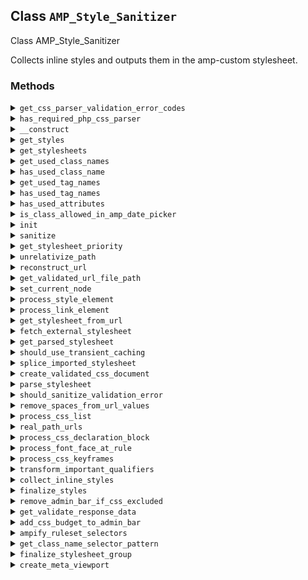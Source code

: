 ## Class `AMP_Style_Sanitizer`

Class AMP_Style_Sanitizer

Collects inline styles and outputs them in the amp-custom stylesheet.

### Methods
<details>
<summary><code>get_css_parser_validation_error_codes</code></summary>

```php
static public get_css_parser_validation_error_codes()
```

Get error codes that can be raised during parsing of CSS.

This is used to determine which validation errors should be taken into account when determining which validation errors should vary the parse cache.


</details>
<details>
<summary><code>has_required_php_css_parser</code></summary>

```php
static public has_required_php_css_parser()
```

Determine whether the version of PHP-CSS-Parser loaded has all required features for tree shaking and CSS processing.


</details>
<details>
<summary><code>__construct</code></summary>

```php
public __construct( $dom, array $args = array() )
```

AMP_Base_Sanitizer constructor.


</details>
<details>
<summary><code>get_styles</code></summary>

```php
public get_styles()
```

Get list of CSS styles in HTML content of Dom\Document ($this-&gt;dom).


</details>
<details>
<summary><code>get_stylesheets</code></summary>

```php
public get_stylesheets()
```

Get stylesheets for amp-custom.


</details>
<details>
<summary><code>get_used_class_names</code></summary>

```php
private get_used_class_names()
```

Get list of all the class names used in the document, including those used in [class] attributes.


</details>
<details>
<summary><code>has_used_class_name</code></summary>

```php
private has_used_class_name( $class_names )
```

Determine if all the supplied class names are used.


</details>
<details>
<summary><code>get_used_tag_names</code></summary>

```php
private get_used_tag_names()
```

Get list of all the tag names used in the document.


</details>
<details>
<summary><code>has_used_tag_names</code></summary>

```php
private has_used_tag_names( $tag_names )
```

Determine if all the supplied tag names are used.


</details>
<details>
<summary><code>has_used_attributes</code></summary>

```php
private has_used_attributes( $attribute_names )
```

Check whether the attributes exist.


</details>
<details>
<summary><code>is_class_allowed_in_amp_date_picker</code></summary>

```php
private is_class_allowed_in_amp_date_picker( $class )
```

Whether a given class is allowed to be styled in &lt;amp-date-picker&gt;.

That component has child classes that won&#039;t be present in the document yet. So get whether a class is an allowed child.


</details>
<details>
<summary><code>init</code></summary>

```php
public init( $sanitizers )
```

Run logic before any sanitizers are run.

After the sanitizers are instantiated but before calling sanitize on each of them, this method is called with list of all the instantiated sanitizers.


</details>
<details>
<summary><code>sanitize</code></summary>

```php
public sanitize()
```

Sanitize CSS styles within the HTML contained in this instance&#039;s Dom\Document.


</details>
<details>
<summary><code>get_stylesheet_priority</code></summary>

```php
private get_stylesheet_priority( \DOMNode $node )
```

Get the priority of the stylesheet associated with the given element.

As with hooks, lower priorities mean they should be included first. The higher the priority value, the more likely it will be that the stylesheet will be among those excluded due to STYLESHEET_TOO_LONG when concatenated CSS reaches 75KB.


</details>
<details>
<summary><code>unrelativize_path</code></summary>

```php
private unrelativize_path( $path )
```

Eliminate relative segments (.

./ and ./) from a path.


</details>
<details>
<summary><code>reconstruct_url</code></summary>

```php
private reconstruct_url( $parsed_url )
```

Construct a URL from a parsed one.


</details>
<details>
<summary><code>get_validated_url_file_path</code></summary>

```php
public get_validated_url_file_path( $url, $allowed_extensions = array() )
```

Generate a URL&#039;s fully-qualified file path.


</details>
<details>
<summary><code>set_current_node</code></summary>

```php
private set_current_node( $node )
```

Set the current node (and its sources when required).


</details>
<details>
<summary><code>process_style_element</code></summary>

```php
private process_style_element( \DOMElement $element )
```

Process style element.


</details>
<details>
<summary><code>process_link_element</code></summary>

```php
private process_link_element( \DOMElement $element )
```

Process link element.


</details>
<details>
<summary><code>get_stylesheet_from_url</code></summary>

```php
private get_stylesheet_from_url( $stylesheet_url )
```

Get stylesheet from URL.


</details>
<details>
<summary><code>fetch_external_stylesheet</code></summary>

```php
private fetch_external_stylesheet( $url )
```

Fetch external stylesheet.


</details>
<details>
<summary><code>get_parsed_stylesheet</code></summary>

```php
private get_parsed_stylesheet( $stylesheet, $options = array() )
```

Get parsed stylesheet (from cache).

If the sanitization status has changed for the validation errors in the cached stylesheet since it was cached, then the cache is invalidated, as the parsed stylesheet needs to be re-constructed.


</details>
<details>
<summary><code>should_use_transient_caching</code></summary>

```php
private should_use_transient_caching()
```

Check whether transient caching for stylesheets should be used.


</details>
<details>
<summary><code>splice_imported_stylesheet</code></summary>

```php
private splice_imported_stylesheet( Import $item, CSSList $css_list, $options )
```

Parse imported stylesheet and replace the `@import` rule with the imported rules in the provided CSS list (in place).


</details>
<details>
<summary><code>create_validated_css_document</code></summary>

```php
private create_validated_css_document( $stylesheet_string, $options )
```

Create validated CSS document.


</details>
<details>
<summary><code>parse_stylesheet</code></summary>

```php
private parse_stylesheet( $stylesheet_string, $options = array() )
```

Parse stylesheet.

Sanitizes invalid CSS properties and rules, compresses the CSS to remove whitespace and comments, and parses declaration blocks to allow selectors to later be evaluated for whether they apply to the current document during tree-shaking.


</details>
<details>
<summary><code>should_sanitize_validation_error</code></summary>

```php
public should_sanitize_validation_error( $validation_error, $data = array() )
```

Check whether or not sanitization should occur in response to validation error.

Supply sources to the error and the current node to data.


</details>
<details>
<summary><code>remove_spaces_from_url_values</code></summary>

```php
private remove_spaces_from_url_values( $css )
```

Remove spaces from CSS URL values which PHP-CSS-Parser doesn&#039;t handle.


</details>
<details>
<summary><code>process_css_list</code></summary>

```php
private process_css_list( CSSList $css_list, $options )
```

Process CSS list.


</details>
<details>
<summary><code>real_path_urls</code></summary>

```php
private real_path_urls( $urls, $stylesheet_url )
```

Convert URLs in to non-relative real-paths.


</details>
<details>
<summary><code>process_css_declaration_block</code></summary>

```php
private process_css_declaration_block( RuleSet $ruleset, CSSList $css_list, $options )
```

Process CSS rule set.


</details>
<details>
<summary><code>process_font_face_at_rule</code></summary>

```php
private process_font_face_at_rule( AtRuleSet $ruleset, $options )
```

Process @font-face by making src URLs non-relative and converting data: URLs into file URLs (with educated guessing).


</details>
<details>
<summary><code>process_css_keyframes</code></summary>

```php
private process_css_keyframes( KeyFrame $css_list, $options )
```

Process CSS keyframes.


</details>
<details>
<summary><code>transform_important_qualifiers</code></summary>

```php
private transform_important_qualifiers( RuleSet $ruleset, CSSList $css_list, $options )
```

Replace !important qualifiers with more specific rules.


</details>
<details>
<summary><code>collect_inline_styles</code></summary>

```php
private collect_inline_styles( \DOMElement $element )
```

Collect and store all CSS style attributes.

Collects the CSS styles from within the HTML contained in this instance&#039;s Dom\Document.


</details>
<details>
<summary><code>finalize_styles</code></summary>

```php
private finalize_styles()
```

Finalize stylesheets for style[amp-custom] and style[amp-keyframes] elements.

Concatenate all pending stylesheets, remove unused rules, and add to AMP style elements in document. Combine all amp-keyframe styles and add them to the end of the body.


</details>
<details>
<summary><code>remove_admin_bar_if_css_excluded</code></summary>

```php
private remove_admin_bar_if_css_excluded()
```

Remove admin bar if its CSS was excluded.


</details>
<details>
<summary><code>get_validate_response_data</code></summary>

```php
public get_validate_response_data()
```

Get data to amend to the validate response.


</details>
<details>
<summary><code>add_css_budget_to_admin_bar</code></summary>

```php
public add_css_budget_to_admin_bar()
```

Update admin bar.


</details>
<details>
<summary><code>ampify_ruleset_selectors</code></summary>

```php
private ampify_ruleset_selectors( $ruleset )
```

Convert CSS selectors and remove obsolete selector hacks for IE.


</details>
<details>
<summary><code>get_class_name_selector_pattern</code></summary>

```php
static private get_class_name_selector_pattern( $class_names )
```

Given a list of class names, create a regular expression pattern to match them in a selector.


</details>
<details>
<summary><code>finalize_stylesheet_group</code></summary>

```php
private finalize_stylesheet_group( $group, $group_config )
```

Finalize a stylesheet group (amp-custom or amp-keyframes).


</details>
<details>
<summary><code>create_meta_viewport</code></summary>

```php
private create_meta_viewport( \DOMElement $element, $viewport_rules )
```

Creates and inserts a meta[name=&quot;viewport&quot;] tag if there are @viewport style rules.

These rules aren&#039;t valid in CSS, but they might be valid in that meta tag. So this adds them to the content attribute of a new meta tag. These are later processed, to merge the content values into a single meta tag.


</details>
